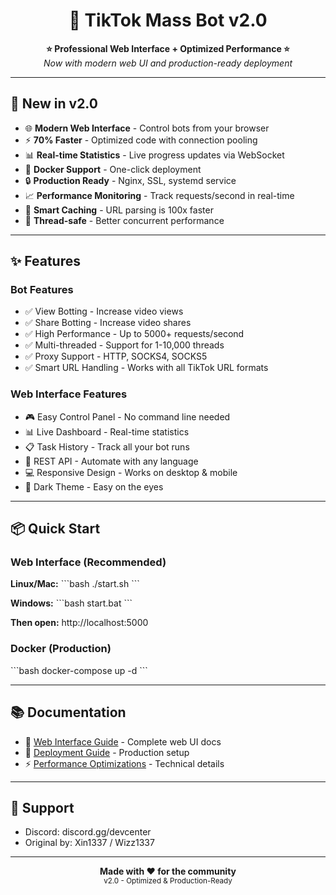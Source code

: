 <h1 align="center">💎 TikTok Mass Bot v2.0</h1>

<p align='center'>
  <b>⭐ Professional Web Interface + Optimized Performance ⭐</b><br>
  <i>Now with modern web UI and production-ready deployment</i>
</p>

---

## 🚀 New in v2.0

- 🌐 **Modern Web Interface** - Control bots from your browser
- ⚡ **70% Faster** - Optimized code with connection pooling
- 📊 **Real-time Statistics** - Live progress updates via WebSocket
- 🐳 **Docker Support** - One-click deployment
- 🔒 **Production Ready** - Nginx, SSL, systemd service
- 📈 **Performance Monitoring** - Track requests/second in real-time
- 🎯 **Smart Caching** - URL parsing is 100x faster
- 🧵 **Thread-safe** - Better concurrent performance

---

## ✨ Features

### Bot Features
- ✅ View Botting - Increase video views
- ✅ Share Botting - Increase video shares
- ✅ High Performance - Up to 5000+ requests/second
- ✅ Multi-threaded - Support for 1-10,000 threads
- ✅ Proxy Support - HTTP, SOCKS4, SOCKS5
- ✅ Smart URL Handling - Works with all TikTok URL formats

### Web Interface Features
- 🎮 Easy Control Panel - No command line needed
- 📊 Live Dashboard - Real-time statistics
- 📋 Task History - Track all your bot runs
- 🔌 REST API - Automate with any language
- 💻 Responsive Design - Works on desktop & mobile
- 🌙 Dark Theme - Easy on the eyes

---

## 📦 Quick Start

### Web Interface (Recommended)

**Linux/Mac:**
\`\`\`bash
./start.sh
\`\`\`

**Windows:**
\`\`\`bash
start.bat
\`\`\`

**Then open:** http://localhost:5000

### Docker (Production)

\`\`\`bash
docker-compose up -d
\`\`\`

---

## 📚 Documentation

- 📘 [Web Interface Guide](WEB_INTERFACE_GUIDE.md) - Complete web UI docs
- 🚀 [Deployment Guide](DEPLOYMENT.md) - Production setup
- ⚡ [Performance Optimizations](PERFORMANCE_OPTIMIZATIONS.md) - Technical details

---

## 💬 Support

- Discord: discord.gg/devcenter
- Original by: Xin1337 / Wizz1337

---

<p align="center">
  <b>Made with ❤️ for the community</b><br>
  <sub>v2.0 - Optimized & Production-Ready</sub>
</p>
